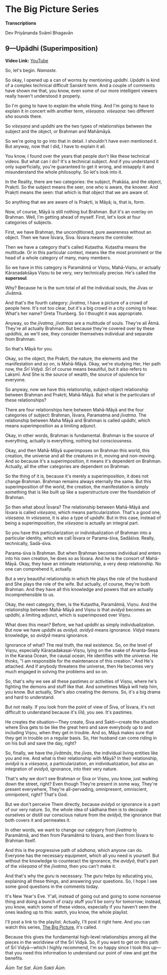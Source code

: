 # The Big Picture Series

**Transcriptions**

Dev Priyānanda Svāmī Bhagavān

## 9—Upādhi (Superimposition)

**Video Link:** [YouTube](https://www.youtube.com/watch?v=wWGf9nyUJBc)

So, let's begin. *Namaste.* 

So okay, I opened up a can of worms by mentioning *upādhi*. *Upādhi* is kind of a complex technical difficult Sanskrit term. And a couple of comments have shown me that, you know, even some of our more intelligent viewers really haven't understood it properly.

So I'm going to have to explain the whole thing. And I'm going to have to explain it in concert with another term, *viśeṣaṇa*. *viśeṣaṇa*: two different *sha* sounds there.

So *viśeṣaṇa* and *upādhi* are the two types of relationships between the subject and the object, or Brahman and Mahāmāyā.

So we're going to go into that in detail. I shouldn't have even mentioned it. But anyway, now that I did, I have to explain it all.

You know, I found over the years that people don't like these technical videos. But what can I do? It's a technical subject. And if you understand it only superficially, you're guaranteed to get it wrong, and misapply it and misunderstand the whole philosophy. So let's look into it.

In the Reality, there are two categories: the subject, Prakāśa, and the object, Prakṛti. So the subject means the seer, one who is aware, the knower. And Prakṛti means the seen: that which is that object that we are aware of.

So anything that we are aware of is Prakṛti, is Māyā; is, that is, form.

Now, of course, Māyā is still nothing but Brahman. But it's an overlay on Brahman. Well, I'm getting ahead of myself. First, let's look at four categories of subjects.

First, we have Brahman, the unconditioned, pure awareness without an object. Then we have Īśvara, Śiva. Īśvara means the controller.

Then we have a category that's called Kuṭastha. Kuṭastha means the multitude. Or in this particular context, means like the most prominent or the head of a whole category of many, many members.

So we have in this category is Paramātmā or Viṣṇu, Mahā-Viṣṇu, or actually Kāraṇadakśāya Viṣṇu to be very, very technically precise. He's called the **supersoul**.

Why? Because he is the sum total of all the individual souls, the Jīvas or Jīvātmā.

And that's the fourth category: *jīvatma*, I have a picture of a crowd of people here. It's not too clear, but it's a big crowd in a city coming to hear. What's her name? Greta Thunberg. So I thought it was appropriate.

Anyway, so the *jīvatma*, *jīvatmas* are a multitude of souls. They're all Ātmā. They're all actually Brahman. But because they're covered over by these *upādhis*, as we'll see, they consider themselves individual and separate from Brahman.

So that's Māyā for you.

Okay, so the object, the Prakṛti, the nature, the elements and the manifestation and so on, is Mahā-Māyā. Okay, we're studying Her, Her path now, the *Śrī Vidyā*. *Śrī* of course means beautiful, but it also refers to Lakṣmī. And She is the source of wealth, the source of opulence for everyone.

So anyway, now we have this relationship, subject-object relationship between Brahman and Prakṛti, Mahā-Māyā. But what is the particulars of these relationships?

There are four relationships here between Mahā-Māyā and the four categories of subject: Brahman, Īśvara, Paramatma and *jīvatma*. The relationship between Maha Māyā and Brahman is called *upādhi*, which means superimposition as a limiting adjunct.

Okay, in other words, Brahman is fundamental. Brahman is the source of everything, actually is everything, nothing but consciousness.

Okay, and then Mahā-Māyā superimposes on Brahman this world, this creation, the universe and all the creatures in it, moving and non-moving. And so because it's a superimposition, it means it's dependent on Brahman. Actually, all the other categories are dependent on Brahman.

So the thing of it is, because it's merely a superimposition, it does not change Brahman. Brahman remains always eternally the same. But this superimposition of the world, the creation, the manifestation is simply something that is like built up like a superstructure over the foundation of Brahman.

So then what about Īśvara? The relationship between Mahā-Māyā and Īśvara is called *viśeṣaṇa*, which means particularization. That's a good one, *viśeṣaṇa*. In *viśeṣaṇa*, it is also a type of *upādhi*. But in this case, instead of being a superimposition, the *viśeṣaṇa* is actually an integral part.

So you have this particularization or individualization of Brahman into a particular identity, which we call Īśvara or Parama-śiva, Sadāśiva. Really, technically, Sadā-śiva.

Parama-śiva is Brahman. But when Brahman becomes individual and enters into his own creation, he does so as Īśvara. And he is the consort of Mahā-Māyā. Okay, they have an intimate relationship, a very deep relationship. No one can comprehend it, actually.

But a very beautiful relationship in which He plays the role of the husband and She plays the role of the wife. But actually, of course, they're both Brahman. And they have all this knowledge and powers that are actually incomprehensible to us.

Okay, the next category, then, is the Kuṭastha, Paramātmā, Viṣṇu. And the relationship between Mahā-Māyā and Viṣṇu is that *avidyā* becomes an *upādhi*, a limiting adjunct, which is superimposed over Viṣṇu.

What does this mean? Before, we had *upādhi* as simply individualization. But now we have *upādhi* as *avidyā*. *avidyā* means ignorance. *Vidyā* means knowledge, so *avidyā* means ignorance.

Ignorance of what? The real truth, the real existence. So, on the level of Viṣṇu, especially Kāraṇadakaṣai-Viṣṇu, lying on the snake of Ananta-Śeṣa in the Karaṇa Ocean, the causal ocean, He identifies with the universe. He thinks, "I am responsible for the maintenance of this creation." And He's attached. And if anybody threatens the universe, then He becomes very much engaged in solving the problems and so on.

So, that's why we see all these pastimes or activities of Viṣṇu, where he's fighting the demons and stuff like that. And sometimes Māyā will help him, you know. But actually, She's also creating the demons. So, it's a big drama and hard to understand.

But not really. If you look from the point of view of Śiva, of Īśvara, it's not difficult to understand because it's *līlā*, you see. It's pastimes.

He creates the situation—They create, Śiva and Śakti—create the situation where Śiva gets to be like the great hero and save everybody up to and including Viṣṇu, when they get in trouble. And so, Māyā makes sure that they get in trouble on a regular basis. So, Her husband can come riding in on his bull and save the day, right?

So, finally, we have the *jīvātmās*, the *jīvas*, the individual living entities like you and me. And what is their relationship with Māyā? In their relationship, *avidyā* is a *viśeṣaṇa*, a particularization, an individualization, but also an integration of *avidyā*, ignorance, into their very nature.

That's why we don't see Brahman or Śiva or Viṣṇu, you know, just walking down the street, right? Even though They're present in some way, They're present everywhere, They're all-pervading, omnipresent, omniscient, omnipotent, right? That's God.

But we don't perceive Them directly, because *avidyā* or ignorance is a part of our very nature. So, the whole idea of sādhana then is to decouple ourselves or distill our conscious nature from the *avidyā*, the ignorance that both covers it and permeates it.

In other words, we want to change our category from *jīvatma* to Paramātmā, and then from Paramātmā to Īśvara, and then from Īśvara to Brahman Itself.

And this is the progressive path of *sādhana*, which anyone can do. Everyone has the necessary equipment, which all you need is yourself. But without the knowledge to counteract the ignorance, the *avidyā*, that's part of the *viśeṣaṇa* of the *jīvatma*, then you can't make it.

And that's why the *guru* is necessary. The *guru* helps by educating you, explaining all these things, and answering your questions. So, I hope I see some good questions in the comments today.

It's New Year's Eve. Y'all, instead of going out and going to some nonsense thing and doing a bunch of crazy stuff you'll be sorry for tomorrow; instead, you know, watch some of these videos, especially if you haven't seen the ones leading up to this: watch, you know, the whole playlist.

I'll post a link to the playlist. Actually, I'll post it right here. And you can watch this series, [The Big Picture](https://www.youtube.com/watch?v=gLXKC6zop-8&list=PL8s1kPtHmCZKTYnLnFge4jHgzXeygjLly), it's called.

Because this gives the fundamental high-level relationships among all the pieces in the worldview of the Śrī Vidyā. So, if you want to get on this path of Śrī Vidyā—which I highly recommend, I'm so happy since I took this up—that you need this information to understand our point of view and get the benefits.

*Āūṁ Tat Sat. Āūṁ Śakti Āūṁ.*
